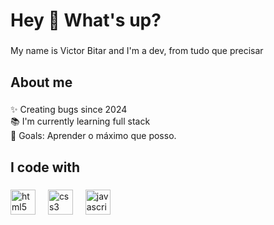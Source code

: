 <h1 align="left">Hey 👋 What's up?</h1>

###

<p align="left">My name is Victor Bitar and I'm a dev, from tudo que precisar</p>

###

<h2 align="left">About me</h2>

###

<p align="left">✨ Creating bugs since 2024<br>📚 I'm currently learning full stack<br>🎯 Goals: Aprender o máximo que posso.</p>

###

<h2 align="left">I code with</h2>

###

<div align="left">
  <img src="https://cdn.jsdelivr.net/gh/devicons/devicon/icons/html5/html5-original.svg" height="40" alt="html5 logo"  />
  <img width="12" />
  <img src="https://cdn.jsdelivr.net/gh/devicons/devicon/icons/css3/css3-original.svg" height="40" alt="css3 logo"  />
  <img width="12" />
  <img src="https://cdn.jsdelivr.net/gh/devicons/devicon/icons/javascript/javascript-original.svg" height="40" alt="javascript logo"  />
  <img width="12" />

###
<!---
bitar011/bitar011 is a ✨ special ✨ repository because its `README.md` (this file) appears on your GitHub profile.
You can click the Preview link to take a look at your changes.
--->

